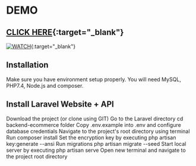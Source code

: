# DEMO
## [CLICK HERE](https://www.youtube.com/watch?v=N2I7d__Z1DM){:target="_blank"}

[![WATCH](https://img.youtube.com/vi/N2I7d__Z1DM/0.jpg)](https://www.youtube.com/watch?v=N2I7d__Z1DM){:target="_blank"}



## Installation
Make sure you have environment setup properly. You will need MySQL, PHP7.4, Node.js and composer.

## Install Laravel Website + API
Download the project (or clone using GIT)
Go to the Laravel directory cd backend-ecommerce folder
Copy .env.example into .env and configure database credentials
Navigate to the project's root directory using terminal
Run composer install
Set the encryption key by executing php artisan key:generate --ansi
Run migrations php artisan migrate --seed
Start local server by executing php artisan serve
Open new terminal and navigate to the project root directory
